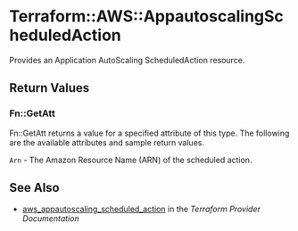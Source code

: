# Terraform::AWS::AppautoscalingScheduledAction

Provides an Application AutoScaling ScheduledAction resource.

## Return Values

### Fn::GetAtt

Fn::GetAtt returns a value for a specified attribute of this type. The following are the available attributes and sample return values.

`Arn` - The Amazon Resource Name (ARN) of the scheduled action.

## See Also

* [aws_appautoscaling_scheduled_action](https://www.terraform.io/docs/providers/aws/r/appautoscaling_scheduled_action.html) in the _Terraform Provider Documentation_